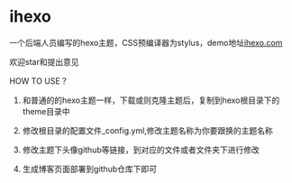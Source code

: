 # ihexo
一个后端人员编写的hexo主题，CSS预编译器为stylus，demo地址[ihexo.com](http://www.ihexo.com)

欢迎star和提出意见


HOW TO USE？

1. 和普通的的hexo主题一样，下载或则克隆主题后，复制到hexo根目录下的theme目录中

2. 修改根目录的配置文件_config.yml,修改主题名称为你要跟换的主题名称

3. 修改主题下头像github等链接，到对应的文件或者文件夹下进行修改

4. 生成博客页面部署到github仓库下即可


